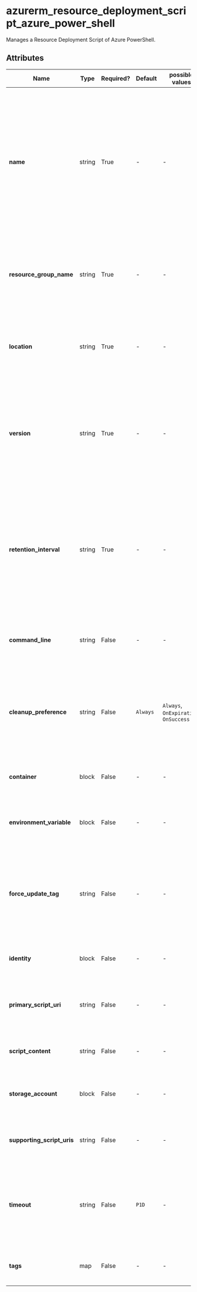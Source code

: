 # azurerm_resource_deployment_script_azure_power_shell

Manages a Resource Deployment Script of Azure PowerShell.

## Attributes

| Name | Type | Required? | Default  | possible values | Description |
| ---- | ---- | --------- | -------- | ----------- | ----------- |
| **name** | string | True | -  |  -  | Specifies the name which should be used for this Resource Deployment Script. The name length must be from 1 to 260 characters. The name can only contain alphanumeric, underscore, parentheses, hyphen and period, and it cannot end with a period. Changing this forces a new Resource Deployment Script to be created. | 
| **resource_group_name** | string | True | -  |  -  | Specifies the name of the Resource Group where the Resource Deployment Script should exist. Changing this forces a new Resource Deployment Script to be created. | 
| **location** | string | True | -  |  -  | Specifies the Azure Region where the Resource Deployment Script should exist. Changing this forces a new Resource Deployment Script to be created. | 
| **version** | string | True | -  |  -  | Specifies the version of the Azure PowerShell that should be used in the format `X.Y` (e.g. `9.7`). A canonical list of versions [is available from the Microsoft Container Registry API](https://mcr.microsoft.com/v2/azure-powershell/tags/list). Changing this forces a new Resource Deployment Script to be created. | 
| **retention_interval** | string | True | -  |  -  | Interval for which the service retains the script resource after it reaches a terminal state. Resource will be deleted when this duration expires. The time duration should be between `1` hour and `26` hours (inclusive) and should be specified in ISO 8601 format. Changing this forces a new Resource Deployment Script to be created. | 
| **command_line** | string | False | -  |  -  | Command line arguments to pass to the script. Changing this forces a new Resource Deployment Script to be created. | 
| **cleanup_preference** | string | False | `Always`  |  `Always`, `OnExpiration`, `OnSuccess`  | Specifies the cleanup preference when the script execution gets in a terminal state. Possible values are `Always`, `OnExpiration`, `OnSuccess`. Defaults to `Always`. Changing this forces a new Resource Deployment Script to be created. | 
| **container** | block | False | -  |  -  | A `container` block. Changing this forces a new Resource Deployment Script to be created. | 
| **environment_variable** | block | False | -  |  -  | An `environment_variable` block. Changing this forces a new Resource Deployment Script to be created. | 
| **force_update_tag** | string | False | -  |  -  | Gets or sets how the deployment script should be forced to execute even if the script resource has not changed. Can be current time stamp or a GUID. Changing this forces a new Resource Deployment Script to be created. | 
| **identity** | block | False | -  |  -  | An `identity` block. Changing this forces a new Resource Deployment Script to be created. | 
| **primary_script_uri** | string | False | -  |  -  | Uri for the script. This is the entry point for the external script. Changing this forces a new Resource Deployment Script to be created. | 
| **script_content** | string | False | -  |  -  | Script body. Changing this forces a new Resource Deployment Script to be created. | 
| **storage_account** | block | False | -  |  -  | A `storage_account` block. Changing this forces a new Resource Deployment Script to be created. | 
| **supporting_script_uris** | string | False | -  |  -  | Supporting files for the external script. Changing this forces a new Resource Deployment Script to be created. | 
| **timeout** | string | False | `P1D`  |  -  | Maximum allowed script execution time specified in ISO 8601 format. Needs to be greater than 0 and smaller than 1 day. Defaults to `P1D`. Changing this forces a new Resource Deployment Script to be created. | 
| **tags** | map | False | -  |  -  | A mapping of tags which should be assigned to the Resource Deployment Script. | 

